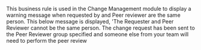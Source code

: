This business rule is used in the Change Management module to display a warning message when requested by and Peer reviewer are the same person. 
This below message is displayed,
'The Requester and Peer Reviewer cannot be the same person.  The change request has been sent to the Peer Reviewer group specified and someone else from your team will need to perform the peer review
